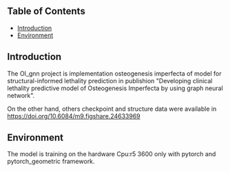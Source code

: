 ## Table of Contents

- [Introduction](#introduction)
- [Environment](#environment)

## Introduction

The OI_gnn project is  implementation osteogenesis imperfecta of model for structural-informed lethality prediction in publishion "Developing clinical lethality predictive model of Osteogenesis Imperfecta by using graph neural network".

On the other hand, others checkpoint and structure data were available in https://doi.org/10.6084/m9.figshare.24633969

## Environment

The model is training on the hardware Cpu:r5 3600 only with pytorch and pytorch_geometric framework.




